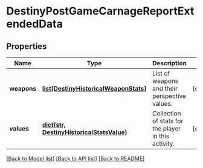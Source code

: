 # DestinyPostGameCarnageReportExtendedData

## Properties
Name | Type | Description | Notes
------------ | ------------- | ------------- | -------------
**weapons** | [**list[DestinyHistoricalWeaponStats]**](DestinyHistoricalWeaponStats.md) | List of weapons and their perspective values. | [optional] 
**values** | [**dict(str, DestinyHistoricalStatsValue)**](DestinyHistoricalStatsValue.md) | Collection of stats for the player in this activity. | [optional] 

[[Back to Model list]](../README.md#documentation-for-models) [[Back to API list]](../README.md#documentation-for-api-endpoints) [[Back to README]](../README.md)



